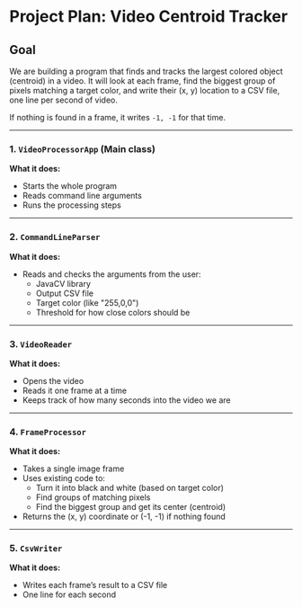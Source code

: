 # Project Plan: Video Centroid Tracker

## Goal

We are building a program that finds and tracks the largest colored object (centroid) in a video. It will look at each frame, find the biggest group of pixels matching a target color, and write their (x, y) location to a CSV file, one line per second of video.

If nothing is found in a frame, it writes `-1, -1` for that time.

---

### 1. `VideoProcessorApp` (Main class)

**What it does:**
- Starts the whole program
- Reads command line arguments
- Runs the processing steps

---

### 2. `CommandLineParser`

**What it does:**
- Reads and checks the arguments from the user:
  - JavaCV library
  - Output CSV file
  - Target color (like "255,0,0")
  - Threshold for how close colors should be

---

### 3. `VideoReader`

**What it does:**
- Opens the video
- Reads it one frame at a time
- Keeps track of how many seconds into the video we are

---

### 4. `FrameProcessor`

**What it does:**
- Takes a single image frame
- Uses existing code to:
  - Turn it into black and white (based on target color)
  - Find groups of matching pixels
  - Find the biggest group and get its center (centroid)
- Returns the (x, y) coordinate or (-1, -1) if nothing found

---

### 5. `CsvWriter`

**What it does:**
- Writes each frame’s result to a CSV file
- One line for each second
